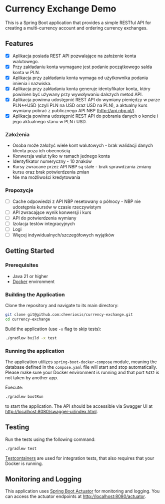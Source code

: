 # Currency Exchange Demo

This is a Spring Boot application that provides a simple RESTful API for creating a multi-currency account and ordering
currency exchanges.

## Features

- [x] Aplikacja posiada REST API pozwalające na założenie konta walutowego.
- [x] Przy zakładaniu konta wymagane jest podanie początkowego salda konta w PLN.
- [x] Aplikacja przy zakładaniu konta wymaga od użytkownika podania imienia i nazwiska.
- [x] Aplikacja przy zakładaniu konta generuje identyfikator konta, który powinien być używany przy wywoływaniu dalszych
  metod API.
- [x] Aplikacja powinna udostępnić REST API do wymiany pieniędzy w parze PLN<->USD (czyli PLN na USD oraz USD na PLN),
  a aktualny kurs wymiany pobrać z publicznego API NBP (http://api.nbp.pl/).
- [x] Aplikacja powinna udostępnić REST API do pobrania danych o koncie i jego aktualnego stanu w PLN i USD.

### Założenia

- Osoba może założyć wiele kont walutowych - brak walidacji danych klienta poza ich obecnością
- Konwersja walut tylko w ramach jednego konta
- Identyfikator numeryczny - 10 znaków
- Kursy zwracane przez API NBP są stałe - brak sprawdzania zmiany kursu oraz brak potwierdzenia zmian
- Nie ma możliwości kredytowania

### Propozycje

- [ ] Cache odpowiedzi z API NBP resetowany o północy - NBP nie udostępnia kursów w czasie rzeczywistym
- [ ] API zwracające wynik konwersji i kurs
- [ ] API do potwierdzenia wymiany
- [ ] Izolacja testów integracyjnych
- [ ] Logi
- [ ] Więcej indywidualnych/szczegółowych wyjątków

## Getting Started

### Prerequisites

- Java 21 or higher
- [Docker](https://docs.docker.com/desktop/) environment

### Building the Application

Clone the repository and navigate to its main directory:

```bash
git clone git@github.com:cheeriosis/currency-exchange.git
cd currency-exchange
```

Build the application (use `-x` flag to skip tests):

```bash
./gradlew build -x test
```

### Running the application

The application utilizes `spring-boot-docker-compose` module, meaning the database defined in the `compose.yaml`
file will start and stop automatically. Please make sure your Docker environment is running and that port `5432` is not
taken by another app.

Execute:

```bash
./gradlew bootRun
```

to start the application. The API should be accessible via Swagger UI
at [http://localhost:8080/swagger-ui/index.html](http://localhost:8080/swagger-ui/index.html).

## Testing

Run the tests using the following command:

```bash
./gradlew test
```

[Testcontainers](https://java.testcontainers.org/) are used for integration tests, that also requires that your Docker
is running.

## Monitoring and Logging

This application uses [Spring Boot Actuator](https://docs.spring.io/spring-boot/reference/actuator/index.html) for
monitoring and logging. You can access the actuator endpoints
at [http://localhost:8080/actuator](http://localhost:8080/actuator).
